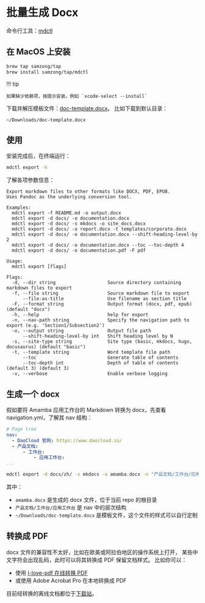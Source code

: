 # 批量生成 Docx

命令行工具：[mdctl](https://github.com/samzong/mdctl)

## 在 MacOS 上安装

```bash
brew tap samzong/tap
brew install samzong/tap/mdctl
```

!!! tip

    如果缺少依赖项，按提示安装，例如 `xcode-select --install`

下载并解压模板文件：[doc-template.docx](./images/doc-template.docx.zip)。
比如下载到默认目录：

```
~/Downloads/doc-template.docx
```

## 使用

安装完成后，在终端运行：

```bash
mdctl export -h
```

了解各项参数信息：

```console
Export markdown files to other formats like DOCX, PDF, EPUB.
Uses Pandoc as the underlying conversion tool.

Examples:
  mdctl export -f README.md -o output.docx
  mdctl export -d docs/ -o documentation.docx
  mdctl export -d docs/ -s mkdocs -o site_docs.docx
  mdctl export -d docs/ -o report.docx -t templates/corporate.docx
  mdctl export -d docs/ -o documentation.docx --shift-heading-level-by 2
  mdctl export -d docs/ -o documentation.docx --toc --toc-depth 4
  mdctl export -d docs/ -o documentation.pdf -F pdf

Usage:
  mdctl export [flags]

Flags:
  -d, --dir string                   Source directory containing markdown files to export
  -f, --file string                  Source markdown file to export
      --file-as-title                Use filename as section title
  -F, --format string                Output format (docx, pdf, epub) (default "docx")
  -h, --help                         help for export
  -n, --nav-path string              Specify the navigation path to export (e.g. 'Section1/Subsection2')
  -o, --output string                Output file path
      --shift-heading-level-by int   Shift heading level by N
  -s, --site-type string             Site type (basic, mkdocs, hugo, docusaurus) (default "basic")
  -t, --template string              Word template file path
      --toc                          Generate table of contents
      --toc-depth int                Depth of table of contents (default 3) (default 3)
  -v, --verbose                      Enable verbose logging
```

## 生成一个 docx

假如要将 Amamba 应用工作台的 Markdown 转换为 docx，先查看 navigation.yml，了解其 nav 结构：

```yaml
# Page tree
nav:
  - DaoCloud 官网: https://www.daocloud.io/
  - 产品文档:
      - 工作台:
          - 应用工作台:
...
```

```bash
mdctl export -d docs/zh/ -s mkdocs -o amamba.docx -n "产品文档/工作台/应用工作台" -t ~/Downloads/doc-template.docx -v
```

其中：

- `amamba.docx` 是生成的 docx 文件，位于当前 repo 的根目录
- `产品文档/工作台/应用工作台` 是 nav 中的层次结构
- `~/Downloads/doc-template.docx` 是模板文件，这个文件的样式可以自行定制

## 转换成 PDF

docx 文件的兼容性不太好，比如在欧美或阿拉伯地区的操作系统上打开，
某些中文字符会出现乱码，此时可以将其转换成 PDF 保留文档样式。
比如你可以：

- 使用 [I-love-pdf 在线转换 PDF](https://www.ilovepdf.com/word_to_pdf)
- 或使用 Adobe Acrobat Pro 在本地转换成 PDF

目前经转换的离线文档都位于[下载站](https://docs.daocloud.io/download/#_5)。
